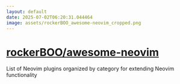 ```yaml
---
layout: default
date: 2025-07-02T06:20:31.044464
image: assets/rockerBOO_awesome-neovim_cropped.png
---
```


# [rockerBOO/awesome-neovim](https://github.com/rockerBOO/awesome-neovim)

List of Neovim plugins organized by category for extending Neovim functionality
